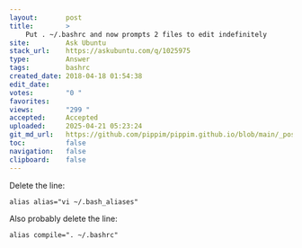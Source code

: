 ```yaml
---
layout:       post
title:        >
    Put . ~/.bashrc and now prompts 2 files to edit indefinitely
site:         Ask Ubuntu
stack_url:    https://askubuntu.com/q/1025975
type:         Answer
tags:         bashrc
created_date: 2018-04-18 01:54:38
edit_date:    
votes:        "0 "
favorites:    
views:        "299 "
accepted:     Accepted
uploaded:     2025-04-21 05:23:24
git_md_url:   https://github.com/pippim/pippim.github.io/blob/main/_posts/2018/2018-04-18-Put-.-~_.bashrc-and-now-prompts-2-files-to-edit-indefinitely.md
toc:          false
navigation:   false
clipboard:    false
---
```


Delete the line:

``` 
alias alias="vi ~/.bash_aliases"
```

Also probably delete the line:

``` 
alias compile=". ~/.bashrc"
```
